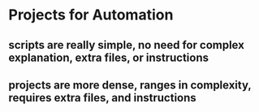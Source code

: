 # Projects for Automation

## scripts are really simple, no need for complex explanation, extra files, or instructions
## projects are more dense, ranges in complexity, requires extra files, and instructions 
